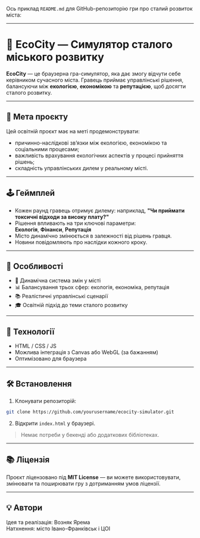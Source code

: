 Ось приклад `README.md` для GitHub-репозиторію гри про сталий розвиток міста:

---

# 🌱 EcoCity — Симулятор сталого міського розвитку

**EcoCity** — це браузерна гра-симулятор, яка дає змогу відчути себе керівником сучасного міста. Гравець приймає управлінські рішення, балансуючи між **екологією**, **економікою** та **репутацією**, щоб досягти сталого розвитку.

---

## 🎯 Мета проєкту

Цей освітній проєкт має на меті продемонструвати:
- причинно-наслідкові зв’язки між екологією, економікою та соціальними процесами;
- важливість врахування екологічних аспектів у процесі прийняття рішень;
- складність управлінських дилем у реальному місті.

---

## 🕹️ Геймплей

- Кожен раунд гравець отримує дилему: наприклад, **"Чи приймати токсичні відходи за високу плату?"**
- Рішення впливають на три ключові параметри:  
  **Екологія**, **Фінанси**, **Репутація**
- Місто динамічно змінюється в залежності від рішень гравця.
- Новини повідомляють про наслідки кожного кроку.

---

## 🧩 Особливості

- 🔄 Динамічна система змін у місті
- 📊 Балансування трьох сфер: екологія, економіка, репутація
- 📚 Реалістичні управлінські сценарії
- 🎓 Освітній підхід до теми сталого розвитку

---

## 🚀 Технології

- HTML / CSS / JS
- Можлива інтеграція з Canvas або WebGL (за бажанням)
- Оптимізовано для браузера

---

## 🛠️ Встановлення

1. Клонувати репозиторій:

```bash
git clone https://github.com/yourusername/ecocity-simulator.git
```

2. Відкрити `index.html` у браузері.

> Немає потреби у бекенді або додаткових бібліотеках.

---

## 📚 Ліцензія

Проєкт ліцензовано під **MIT License** — ви можете використовувати, змінювати та поширювати гру з дотриманням умов ліцензії.

---

## 💡 Автори

Ідея та реалізація: Возняк Ярема  
Натхнення: місто Івано-Франківськ і ЦОІ
